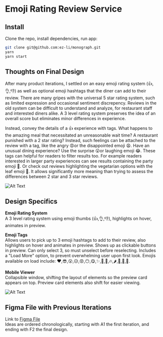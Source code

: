 
# Emoji Rating Review Service

## Install
Clone the repo, install dependencies, run app: 
```sh
git clone git@github.com:ez-li/monograph.git
yarn
yarn start
```

## Thoughts on Final Design
After many product iterations, I settled on an easy emoji rating system (👍,👌,👎) as well as optional emoji hashtags that the diner can add to their review. There are many gripes with the universal 5 star rating system, such as limited expression and occasional sentiment discrepency. Reviews in the old system can be difficult to understand and analyze, for restaurant staff and interested diners alike. A 3 level rating system preserves the idea of an overall score but eliminates minor differences in experience.

Instead, convey the details of a 👍 experience with tags. What happens to the amazing meal that necessitated an unreasonable wait time? A restaurant punished with a 2 star rating? Instead, such feelings can be attached to the review with a tag, like the angry 😡or the disappointed emoji 😩. Have an unusual dining experience? Use the surprise 😮or laughing emoji 😂. These tags can helpful for readers to filter results too. For example readers interested in larger party experiences can see results containing the party emoji 🎉. Or check out reviews highlighting the vegetarian options with the leaf emoji 🌿. It allows significantly more meaning than trying to assess the differences between 2 star and 3 star reviews.

![Alt Text](https://media.giphy.com/media/kf3T7CIOLla95dwWFF/giphy.gif)

## Design Specifics

**Emoji Rating System**\
A 3 level rating system using emoji thumbs (👍,👌,👎), highlights on hover, animates in preview.

**Emoji Tags**\
Allows users to pick up to 3 emoji hashtags to add to their review, also highlights on hover and animates in preview. Shows up as clickable buttons in preview. Can only select 3, so must unselect before reselecting. Includes a "Load More" option, to prevent overwhelming user upon first look. Emojis available on load include: ❤️,😎,😮,😥,😡,😶,😋,✨,👏,🌈,🔥,🌶,🎉,🍷,🌿.

**Mobile Viewer**\
Collapsible window, shifting the layout of elements so the preview card appears on top. Preview card elements also shift for easier viewing.

![Alt Text](https://media.giphy.com/media/LSdeRqc3vegglVa6wp/giphy.gif)

## Figma File with Previous Iterations
Link to [Figma File](https://www.figma.com/file/FYGXZPkjH1T4CpTzpiiPe0/Monograph-take-home?node-id=0%3A1)\
Ideas are ordered chronologically, starting with A1 the first iteration, and ending with F2 the final design.
